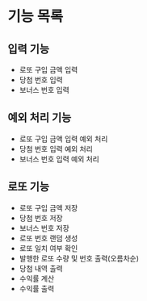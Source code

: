 # 기능 목록

## 입력 기능
- 로또 구입 금액 입력
- 당첨 번호 입력
- 보너스 번호 입력

## 예외 처리 기능
- 로또 구입 금액 입력 예외 처리
- 당첨 번호 입력 예외 처리
- 보너스 번호 입력 예외 처리

## 로또 기능
- 로또 구입 금액 저장
- 당첨 번호 저장
- 보너스 번호 저장
- 로또 번호 랜덤 생성
- 로또 일치 여부 확인
- 발행한 로또 수량 및 번호 출력(오름차순)
- 당첨 내역 출력
- 수익률 계산
- 수익률 출력